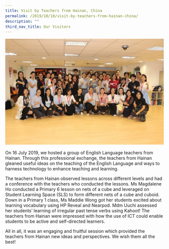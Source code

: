 ```yaml
---
title: Visit by Teachers from Hainan, China
permalink: /2019/10/10/visit-by-teachers-from-hainan-china/
description: ""
third_nav_title: Our Visitors
---
```


![](/images/IMG_4435-1-1024x683.jpeg)

<p>On 16 July 2019, we hosted a group of English Language teachers from Hainan. Through this professional exchange, the teachers from Hainan gleaned useful ideas on the teaching of the English Language and ways to harness technology to enhance teaching and learning.</p>
<p>The teachers from Hainan observed lessons across different levels and had a conference with the teachers who conducted the lessons. Ms Magdalene Ho conducted a Primary 6 lesson on nets of a cube and leveraged on Student Learning Space (SLS) to form different nets of a cube and cuboid. Down in a Primary 1 class, Ms Maddie Wong got her students excited about learning vocabulary using HP Reveal and Nearpod. Mdm Uuchi assessed her students&rsquo; learning of irregular past tense verbs using Kahoot! The teachers from Hainan were impressed with how the use of ICT could enable students to be active and self-directed learners.</p>
<p>All in all, it was an engaging and fruitful session which provided the teachers from Hainan new ideas and perspectives. We wish them all the best!</p>